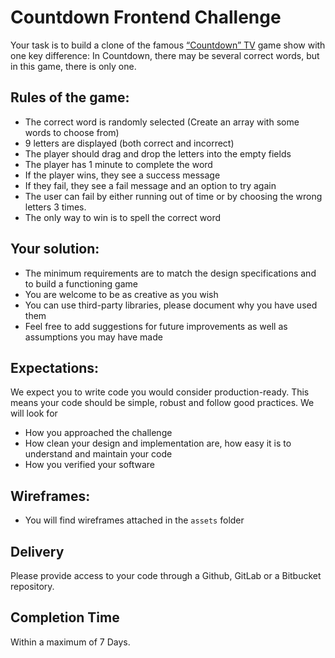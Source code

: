 # Countdown Frontend Challenge

Your task is to build a clone of the famous [“​Countdown​” TV](https://en.wikipedia.org/wiki/Countdown_(game_show)) game show with one key difference: In Countdown, there may be several correct words, but in this game, there is only one.

## Rules of the game:
* The correct word is randomly selected (Create an array with some words to choose from)
* 9 letters are displayed (both correct and incorrect)
* The player should drag and drop the letters into the empty fields
* The player has 1 minute to complete the word
* If the player wins, they see a success message
* If they fail, they see a fail message and an option to try again
* The user can fail by either running out of time or by choosing the wrong letters 3 times.
* The only way to win is to spell the correct word

## Your solution:
* The minimum requirements are to match the design specifications and to build a functioning game
* You are welcome to be as creative as you wish
* You can use third-party libraries, please document why you have used them
* Feel free to add suggestions for future improvements as well as assumptions you may have made

## Expectations:
We expect you to write code you would consider production-ready. This means your code should be simple, robust and follow good practices.
We will look for
* How you approached the challenge
* How clean your design and implementation are, how easy it is to understand and maintain your code
* How you verified your software

## Wireframes:
* You will find wireframes attached in the `assets` folder

## Delivery
Please provide access to your code through a Github, GitLab or a Bitbucket repository.

## Completion Time
Within a maximum of 7 Days.